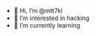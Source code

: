- 👋 Hi, I’m @mtt7kl
- 👀 I’m interested in hacking
- 🌱 I’m currently learning

<!---
mtt7kl/mtt7kl is a ✨ special ✨ repository because its `README.md` (this file) appears on your GitHub profile.
You can click the Preview link to take a look at your changes.
--->
